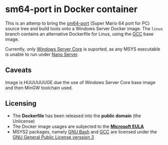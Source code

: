 # sm64-port in Docker container
This is an attemp to bring the [sm64-port](https://github.com/sm64-port/sm64-port) (Super Mario 64 port for PC) source tree and build tools onto a Windows Server Docker image. The ``linux`` branch contains an alternative Dockerfile for Linux, using the [GCC](https://hub.docker.com/_/gcc) base image.

Currently, only [Windows Server Core](https://hub.docker.com/_/microsoft-windows-servercore) is suported, as any MSYS executable is unable to run under [Nano Server](https://hub.docker.com/_/microsoft-windows-nanoserver).

## Caveats
Image is HUUUUUUGE due the use of Windows Server Core base image and then MinGW toolchain used.

## Licensing
* The **Dockerfile** has been released into the **public domain** (the Unlicense)
* The Docker image usages are subjected to the **[Microsoft EULA](https://docs.microsoft.com/en-us/virtualization/windowscontainers/images-eula)**
* MSYS2 packages, namely [GNU Bash](https://www.gnu.org/software/bash/) and [GCC](https://gcc.gnu.org/) are licensed under the [GNU General Public License verssion 3](https://www.gnu.org/licenses/gpl-3.0.txt)
